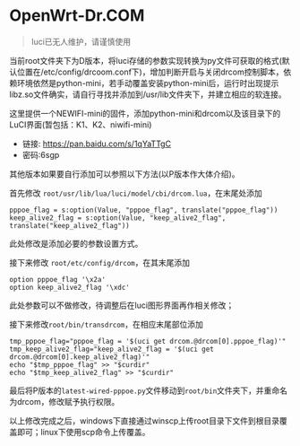 # OpenWrt-Dr.COM

> luci已无人维护，请谨慎使用

当前root文件夹下为D版本，将luci存储的参数实现转换为py文件可获取的格式(默认位置在/etc/config/drcoom.conf下)，增加判断开启与关闭drcom控制脚本，依赖环境依然是python-mini，若手动覆盖安装python-mini后，运行时出现提示libz.so文件确实，请自行寻找并添加到/usr/lib文件夹下，并建立相应的软连接。


这里提供一个NEWIFI-mini的固件，添加python-mini和drcom以及该目录下的LuCI界面(暂包括：K1、K2、niwifi-mini)

* 链接: https://pan.baidu.com/s/1qYaTTgC
* 密码:6sgp

其他版本如果要自行添加可以参照以下方法(以P版本作大体介绍)。


首先修改 `root/usr/lib/lua/luci/model/cbi/drcom.lua`，在末尾处添加

    pppoe_flag = s:option(Value, "pppoe_flag", translate("pppoe_flag"))
    keep_alive2_flag = s:option(Value, "keep_alive2_flag", translate("keep_alive2_flag"))

此处修改是添加必要的参数设置方式。


接下来修改 `root/etc/config/drcom`，在其末尾添加

	option pppoe_flag '\x2a'
	option keep_alive2_flag '\xdc'

此处参数可以不做修改，待调整后在luci图形界面再作相关修改；


接下来修改`root/bin/transdrcom`，在相应末尾部位添加

	tmp_pppoe_flag="pppoe_flag = '$(uci get drcom.@drcom[0].pppoe_flag)'"
	tmp_keep_alive2_flag="keep_alive2_flag = '$(uci get drcom.@drcom[0].keep_alive2_flag)'"
	echo "$tmp_pppoe_flag" >> "$curdir"
	echo "$tmp_keep_alive2_flag" >> "$curdir"

最后将P版本的`latest-wired-pppoe.py`文件移动到`root/bin`文件夹下，并重命名为drcom，修改赋予执行权限。

以上修改完成之后，windows下直接通过winscp上传root目录下文件到根目录覆盖即可；linux下使用scp命令上传覆盖。
